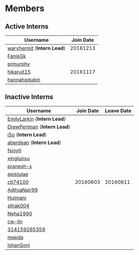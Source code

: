 # Members
## Active Interns
|**Username**|**Join Date**|
|------------|-------------|
|[waryhermit](waryhermit.md) (**Intern Lead**)|20161213|
|[FanisGk](FanisGk.md)|   |
|[prmurphy](prmurphy.md)|   |
|[hikaruit15](hikaruit15.md)|20161117|
|[hannahgdubin](hannahgdubin.md)|   |


## Inactive Interns
|**Username**|**Join Date**|**Leave Date**|
|------------|-------------|--------------|
|[EmilyLarkin](EmilyLarkin.md) (**Intern Lead**)|   |   |
|[DrewPerlman](DrewPerlman.md) (**Intern Lead**)|   |   |
|[i5o](i5o.md) (**Intern Lead**)|   |   |
|[aberdean](aberdean.md) (**Intern Lead**)|   |   |
|[fsjoyti](fsjoyti.md)|   |   |
|[xinglunxu](xinglunxu.md)|   |   |
|[pranesh-s](pranesh-s.md)|   |   |
|[epistulae](epistulae.md)|   |   |
|[ctl74100](ctl74100.md)|20160603|20160811|
|[AdityaNair99](AdityaNair99.md)|   |   |
|[Hulmani](Hulmani.md)|   |   |
|[sthak004](sthak004.md)|   |   |
|[Neha1990](Neha1990.md)|   |   |
|[cw-lin](cw-lin.md)|    ||
|[314159265359](314159265359.md)|   |   |
|[mepda](mepda.md)|   |   |
|[IshanSoni](IshanSoni.md)|   |   |
